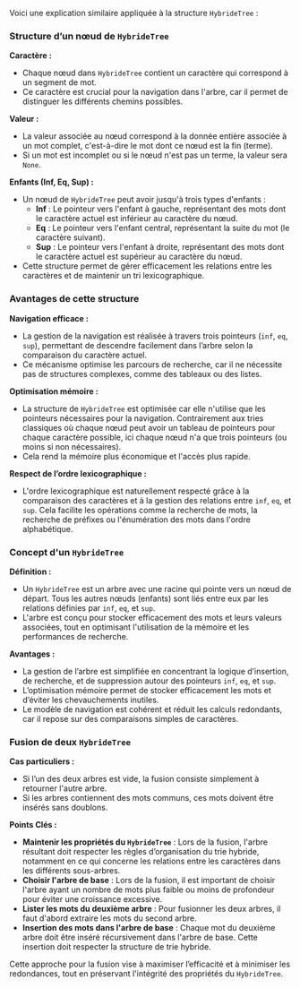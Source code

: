 Voici une explication similaire appliquée à la structure `HybrideTree` :

### Structure d’un nœud de `HybrideTree`

**Caractère :**
- Chaque nœud dans `HybrideTree` contient un caractère qui correspond à un segment de mot.
- Ce caractère est crucial pour la navigation dans l'arbre, car il permet de distinguer les différents chemins possibles.

**Valeur :**
- La valeur associée au nœud correspond à la donnée entière associée à un mot complet, c'est-à-dire le mot dont ce nœud est la fin (terme).
- Si un mot est incomplet ou si le nœud n'est pas un terme, la valeur sera `None`.

**Enfants (Inf, Eq, Sup) :**
- Un nœud de `HybrideTree` peut avoir jusqu'à trois types d'enfants :
  - **Inf** : Le pointeur vers l'enfant à gauche, représentant des mots dont le caractère actuel est inférieur au caractère du nœud.
  - **Eq** : Le pointeur vers l'enfant central, représentant la suite du mot (le caractère suivant).
  - **Sup** : Le pointeur vers l'enfant à droite, représentant des mots dont le caractère actuel est supérieur au caractère du nœud.
- Cette structure permet de gérer efficacement les relations entre les caractères et de maintenir un tri lexicographique.

### Avantages de cette structure

**Navigation efficace :**
- La gestion de la navigation est réalisée à travers trois pointeurs (`inf`, `eq`, `sup`), permettant de descendre facilement dans l’arbre selon la comparaison du caractère actuel.
- Ce mécanisme optimise les parcours de recherche, car il ne nécessite pas de structures complexes, comme des tableaux ou des listes.

**Optimisation mémoire :**
- La structure de `HybrideTree` est optimisée car elle n'utilise que les pointeurs nécessaires pour la navigation. Contrairement aux tries classiques où chaque nœud peut avoir un tableau de pointeurs pour chaque caractère possible, ici chaque nœud n'a que trois pointeurs (ou moins si non nécessaires).
- Cela rend la mémoire plus économique et l'accès plus rapide.

**Respect de l’ordre lexicographique :**
- L'ordre lexicographique est naturellement respecté grâce à la comparaison des caractères et à la gestion des relations entre `inf`, `eq`, et `sup`. Cela facilite les opérations comme la recherche de mots, la recherche de préfixes ou l'énumération des mots dans l'ordre alphabétique.

### Concept d'un `HybrideTree`

**Définition :**
- Un `HybrideTree` est un arbre avec une racine qui pointe vers un nœud de départ. Tous les autres nœuds (enfants) sont liés entre eux par les relations définies par `inf`, `eq`, et `sup`.
- L'arbre est conçu pour stocker efficacement des mots et leurs valeurs associées, tout en optimisant l'utilisation de la mémoire et les performances de recherche.

**Avantages :**
- La gestion de l’arbre est simplifiée en concentrant la logique d’insertion, de recherche, et de suppression autour des pointeurs `inf`, `eq`, et `sup`.
- L’optimisation mémoire permet de stocker efficacement les mots et d’éviter les chevauchements inutiles.
- Le modèle de navigation est cohérent et réduit les calculs redondants, car il repose sur des comparaisons simples de caractères.

### Fusion de deux `HybrideTree`

**Cas particuliers :**
- Si l’un des deux arbres est vide, la fusion consiste simplement à retourner l'autre arbre.
- Si les arbres contiennent des mots communs, ces mots doivent être insérés sans doublons.

**Points Clés :**
- **Maintenir les propriétés du `HybrideTree`** : Lors de la fusion, l'arbre résultant doit respecter les règles d’organisation du trie hybride, notamment en ce qui concerne les relations entre les caractères dans les différents sous-arbres.
- **Choisir l'arbre de base** : Lors de la fusion, il est important de choisir l'arbre ayant un nombre de mots plus faible ou moins de profondeur pour éviter une croissance excessive.
- **Lister les mots du deuxième arbre** : Pour fusionner les deux arbres, il faut d'abord extraire les mots du second arbre.
- **Insertion des mots dans l'arbre de base** : Chaque mot du deuxième arbre doit être inséré récursivement dans l'arbre de base. Cette insertion doit respecter la structure de trie hybride.

Cette approche pour la fusion vise à maximiser l’efficacité et à minimiser les redondances, tout en préservant l'intégrité des propriétés du `HybrideTree`.